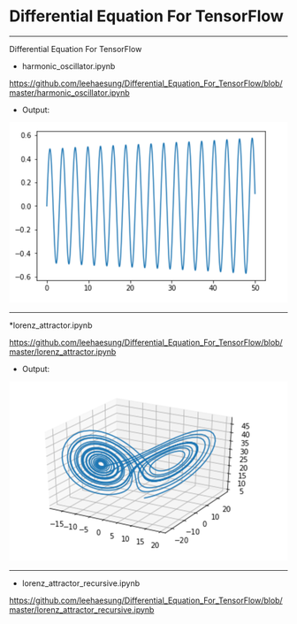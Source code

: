 # Differential Equation For TensorFlow

***

Differential Equation For TensorFlow

* harmonic_oscillator.ipynb

https://github.com/leehaesung/Differential_Equation_For_TensorFlow/blob/master/harmonic_oscillator.ipynb 

* Output:

![harmonic_oscillator.png](https://github.com/leehaesung/Differential_Equation_For_TensorFlow/blob/master/ImageFiles/harmonic_oscillator.png)

***

*lorenz_attractor.ipynb

https://github.com/leehaesung/Differential_Equation_For_TensorFlow/blob/master/lorenz_attractor.ipynb 

* Output:

![lorenz_attractor.png](https://github.com/leehaesung/Differential_Equation_For_TensorFlow/blob/master/ImageFiles/lorenz_attractor.png)

***

* lorenz_attractor_recursive.ipynb

https://github.com/leehaesung/Differential_Equation_For_TensorFlow/blob/master/lorenz_attractor_recursive.ipynb

